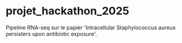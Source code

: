 # projet_hackathon_2025

Pipeline RNA-seq sur le papier 'Intracellular Staphylococcus aureus persisters upon antibiotic exposure'.